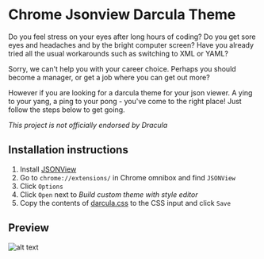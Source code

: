 # Chrome Jsonview Darcula Theme

Do you feel stress on your eyes after long hours of coding? Do you get sore eyes and headaches and by the bright computer screen? Have you already tried all the usual workarounds such as switching to XML or YAML? 

Sorry, we can't help you with your career choice. Perhaps you should become a manager, or get a job where you can get out more? 

However if you are looking for a darcula theme for your json viewer. A ying to your yang, a ping to your pong - you've come to the right place! Just follow the steps below to get going.

_This project is not officially endorsed by Dracula_ 

## Installation instructions
1. Install [JSONView](https://chrome.google.com/webstore/detail/jsonview/chklaanhfefbnpoihckbnefhakgolnmc)
2. Go to `chrome://extensions/` in Chrome omnibox and find `JSONView`
3. Click `Options`
4. Click `Open` next to _Build custom theme with style editor_
5. Copy the contents of [darcula.css](../master/src/darcula.css) to the CSS input and click `Save`

## Preview
![alt text][logo]

[logo]: ../master/src/darcula-preview.png "Logo Title Text 2"

